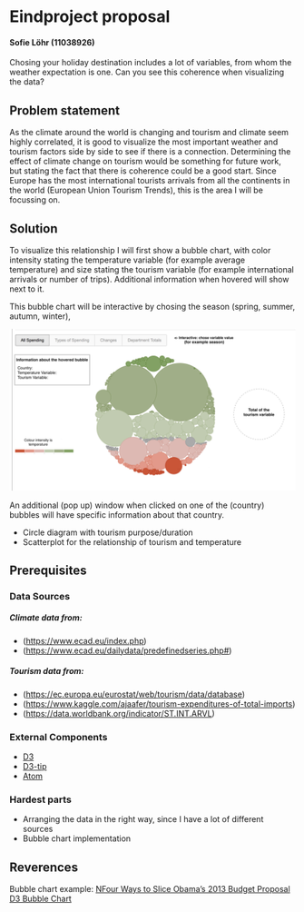 # Eindproject proposal
#### Sofie Löhr (11038926)
Chosing your holiday destination includes a lot of variables, from whom the weather expectation is one. Can you see this coherence when visualizing the data?

## Problem statement
 As the climate around the world is changing and tourism and climate seem highly correlated, it is good to visualize the most important weather and tourism factors side by side to see if there is a connection. Determining the effect of climate change on tourism would be something for future work, but stating the fact that there is coherence could be a good start. Since Europe has the most international tourists arrivals from all the continents in the world (European Union Tourism Trends), this is the area I will be focussing on. 

## Solution
To visualize this relationship I will first show a bubble chart, with color intensity stating the temperature variable (for example average temperature) and size stating the tourism variable (for example international arrivals or number of trips). Additional information when hovered will show next to it. 

This bubble chart will be interactive by chosing the season (spring, summer, autumn, winter),

![sketch](doc/bubble_chart_example.png)

An additional (pop up) window when clicked on one of the (country) bubbles will have specific information about that country. 
+ Circle diagram with tourism purpose/duration
+ Scatterplot for the relationship of tourism and temperature

## Prerequisites

### Data Sources
##### Climate data from: 
+ (https://www.ecad.eu/index.php)
+ (https://www.ecad.eu/dailydata/predefinedseries.php#)

##### Tourism data from:
+ (https://ec.europa.eu/eurostat/web/tourism/data/database)
+ (https://www.kaggle.com/ajaafer/tourism-expenditures-of-total-imports)
+ (https://data.worldbank.org/indicator/ST.INT.ARVL)

### External Components
- [D3](https://d3js.org/)
- [D3-tip](https://github.com/Caged/d3-tip)
- [Atom](atom.io)

### Hardest parts
+ Arranging the data in the right way, since I have a lot of different sources
+ Bubble chart implementation


## Reverences
Bubble chart example:
[NFour Ways to Slice Obama’s 2013 Budget Proposal](https://archive.nytimes.com/www.nytimes.com/interactive/2012/02/13/us/politics/2013-budget-proposal-graphic.html)
[D3 Bubble Chart](http://bl.ocks.org/phuonghuynh/54a2f97950feadb45b07)
